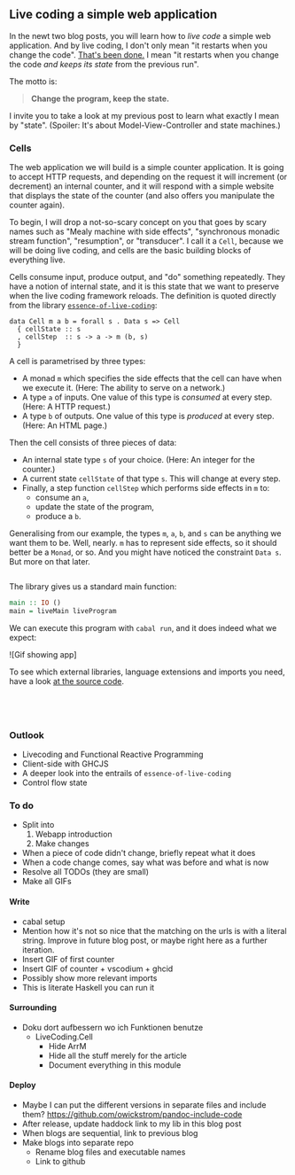 <!---
```haskell
-- essence-of-live-coding
import LiveCoding

-- essence-of-live-coding-warp
import LiveCoding.Warp

-- manuelbaerenz-de-blog
import Version0
```
-->


## Live coding a simple web application

In the newt two blog posts,
you will learn how to _live code_ a simple web application.
And by live coding, I don't only mean "it restarts when you change the code".
[That's been done.](https://binarin.ru/post/auto-reload-threepenny-gui/)
I mean "it restarts when you change the code _and keeps its state_ from the previous run".

The motto is:

> __Change the program, keep the state.__

I invite you to take a look at my previous post to learn what exactly I mean by "state".
(Spoiler: It's about Model-View-Controller and state machines.)

### Cells

The web application we will build is a simple counter application.
It is going to accept HTTP requests,
and depending on the request it will increment (or decrement) an internal counter,
and it will respond with a simple website that displays the state of the counter
(and also offers you manipulate the counter again).

To begin, I will drop a not-so-scary concept on you that goes by scary names such as
"Mealy machine with side effects", "synchronous monadic stream function", "resumption", or "transducer".
I call it a `Cell`, because we will be doing live coding,
and cells are the basic building blocks of everything live.

Cells consume input, produce output, and "do" something repeatedly.
They have a notion of internal state,
and it is this state that we want to preserve when the live coding framework reloads.
The definition is quoted directly from the library [`essence-of-live-coding`](https://hackage.haskell.org/package/essence-of-live-coding-0.2.4/docs/LiveCoding-Cell.html#t:Cell):

```{.haskell .ignore}
data Cell m a b = forall s . Data s => Cell
  { cellState :: s
  , cellStep  :: s -> a -> m (b, s)
  }
```

A cell is parametrised by three types:

* A monad `m` which specifies the side effects that the cell can have when we execute it.
  (Here: The ability to serve on a network.)
* A type `a` of inputs. One value of this type is _consumed_ at every step.
  (Here: A HTTP request.)
* A type `b` of outputs. One value of this type is _produced_ at every step.
  (Here: An HTML page.)

Then the cell consists of three pieces of data:

* An internal state type `s` of your choice.
  (Here: An integer for the counter.)
* A current state `cellState` of that type `s`. This will change at every step.
* Finally, a step function `cellStep` which performs side effects in `m` to:
  * consume an `a`,
  * update the state of the program,
  * produce a `b`.

Generalising from our example,
the types `m`, `a`, `b`, and `s` can be anything we want them to be.
Well, nearly.
`m` has to represent side effects, so it should better be a `Monad`, or so.
And you might have noticed the constraint `Data s`.
But more on that later.

<!---
If you're reading this from github, look into the subdirectory.
-->

```{include=TheEssenceofLivecodingandModel-View-Controller/Version0.md}
```

The library gives us a standard main function:

<!---
TODO
Update to next release
```haskell
liveMain = foreground . runIO
```
-->

```haskell
main :: IO ()
main = liveMain liveProgram
```

We can execute this program with `cabal run`,
and it does indeed what we expect:

![Gif showing app]

To see which external libraries, language extensions and imports you need,
have a look [at the source code](https://github.com/turion/manuelbaerenz-de-blog/tree/master/02TheEssenceofLivecoding).

```{include=02TheEssenceofLivecoding/Version0.md}
```

```{include=02TheEssenceofLivecoding/Version1.md}
```

```{include=02TheEssenceofLivecoding/Version2.md}
```

```{include=02TheEssenceofLivecoding/Version3.md}
```

### Outlook

* Livecoding and Functional Reactive Programming
* Client-side with GHCJS
* A deeper look into the entrails of `essence-of-live-coding`
* Control flow state

### To do

* Split into
  1. Webapp introduction
  2. Make changes
* When a piece of code didn't change, briefly repeat what it does
* When a code change comes, say what was before and what is now
* Resolve all TODOs (they are small)
* Make all GIFs

#### Write

* cabal setup
* Mention how it's not so nice that the matching on the urls is with a literal string.
  Improve in future blog post, or maybe right here as a further iteration.
* Insert GIF of first counter
* Insert GIF of counter + vscodium + ghcid
* Possibly show more relevant imports
* This is literate Haskell  you can run it

#### Surrounding

* Doku dort aufbessern wo ich Funktionen benutze
  * LiveCoding.Cell
    * Hide ArrM
    * Hide all the stuff merely for the article
    * Document everything in this module

#### Deploy

* Maybe I can put the different versions in separate files and include them?
  https://github.com/owickstrom/pandoc-include-code
* After release, update haddock link to my lib in this blog post
* When blogs are sequential, link to previous blog
* Make blogs into separate repo
  * Rename blog files and executable names
  * Link to github
